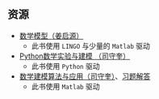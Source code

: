 ## 资源
- [数学模型（姜启源）](https://api.ecylt.top/v1/lanzou_link?url=https://cqu-openlib.lanzout.com/iPdc41ximgij&type=down)
    - 此书使用 `LINGO` 与少量的 `Matlab` 驱动
- [Python数学实验与建模 （司守奎）](https://api.ecylt.top/v1/lanzou_link?url=https://cqu-openlib.lanzout.com/if3pv1xiqa7g&type=down)
    - 此书使用 `Python` 驱动
- [数学建模算法与应用（司守奎）](https://api.ecylt.top/v1/lanzou_link?url=https://cqu-openlib.lanzout.com/iJipA1xjcnod&type=down)、[习题解答](https://api.ecylt.top/v1/lanzou_link?url=https://cqu-openlib.lanzout.com/iyJEQ1xjcqxa&type=down)
    - 此书使用 `Matlab` 驱动